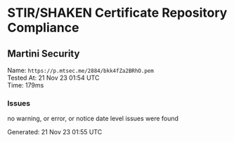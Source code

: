 # STIR/SHAKEN Certificate Repository Compliance

## Martini Security

Name: `https://p.mtsec.me/2884/bkk4fZa2BRhO.pem`\
Tested At: 21 Nov 23 01:54 UTC\
Time: 179ms

### Issues

no warning, or error, or notice date level issues were found

Generated: 21 Nov 23 01:55 UTC